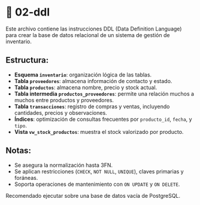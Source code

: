 # 📂 02-ddl

Este archivo contiene las instrucciones DDL (Data Definition Language) para crear la base de datos relacional de un sistema de gestión de inventario.

## Estructura:

- **Esquema `inventario`**: organización lógica de las tablas.
- **Tabla `proveedores`**: almacena información de contacto y estado.
- **Tabla `productos`**: almacena nombre, precio y stock actual.
- **Tabla intermedia `productos_proveedores`**: permite una relación muchos a muchos entre productos y proveedores.
- **Tabla `transacciones`**: registro de compras y ventas, incluyendo cantidades, precios y observaciones.
- **Índices**: optimización de consultas frecuentes por `producto_id`, `fecha`, y `tipo`.
- **Vista `vw_stock_productos`**: muestra el stock valorizado por producto.

## Notas:

- Se asegura la normalización hasta 3FN.
- Se aplican restricciones (`CHECK`, `NOT NULL`, `UNIQUE`), claves primarias y foráneas.
- Soporta operaciones de mantenimiento con `ON UPDATE` y `ON DELETE`.

Recomendado ejecutar sobre una base de datos vacía de PostgreSQL.
